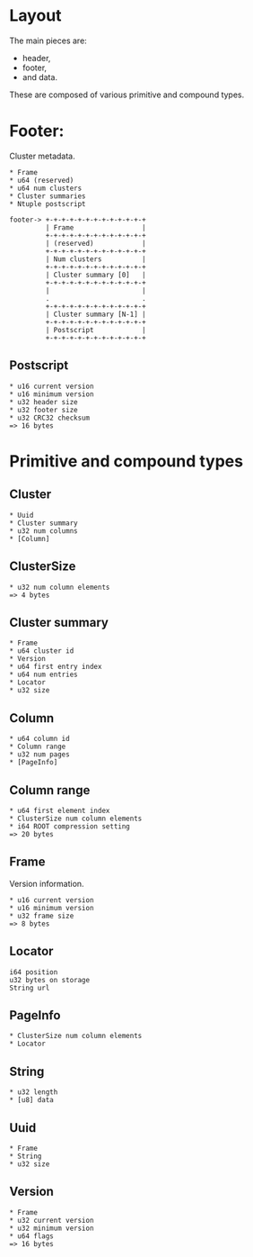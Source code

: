 # Layout

The main pieces are: 
* header, 
* footer, 
* and data.  

These are composed of various primitive and compound types. 

# Footer: 
Cluster metadata.  
```
* Frame 
* u64 (reserved) 
* u64 num clusters 
* Cluster summaries 
* Ntuple postscript 

footer-> +-+-+-+-+-+-+-+-+-+-+-+-+
         | Frame                 |
         +-+-+-+-+-+-+-+-+-+-+-+-+
         | (reserved)            |
         +-+-+-+-+-+-+-+-+-+-+-+-+
         | Num clusters          |
         +-+-+-+-+-+-+-+-+-+-+-+-+
         | Cluster summary [0]   |
         +-+-+-+-+-+-+-+-+-+-+-+-+
         |                       |
         .                       .
         +-+-+-+-+-+-+-+-+-+-+-+-+
         | Cluster summary [N-1] |
         +-+-+-+-+-+-+-+-+-+-+-+-+
         | Postscript            |
         +-+-+-+-+-+-+-+-+-+-+-+-+
```

## Postscript 
```
* u16 current version 
* u16 minimum version 
* u32 header size 
* u32 footer size 
* u32 CRC32 checksum 
=> 16 bytes 
```

# Primitive and compound types 

## Cluster 
```
* Uuid 
* Cluster summary 
* u32 num columns 
* [Column]
```

## ClusterSize 
```
* u32 num column elements
=> 4 bytes 
```

## Cluster summary 
```
* Frame 
* u64 cluster id 
* Version
* u64 first entry index 
* u64 num entries 
* Locator 
* u32 size
```

## Column 
``` 
* u64 column id 
* Column range 
* u32 num pages 
* [PageInfo]
```

## Column range
```
* u64 first element index 
* ClusterSize num column elements 
* i64 ROOT compression setting 
=> 20 bytes 
``` 

## Frame 
Version information.
```
* u16 current version 
* u16 minimum version 
* u32 frame size
=> 8 bytes 
``` 

## Locator 
```
i64 position
u32 bytes on storage 
String url
```

## PageInfo
```
* ClusterSize num column elements 
* Locator 
``` 

## String 
```
* u32 length 
* [u8] data 
```

## Uuid 
```
* Frame 
* String 
* u32 size
```

## Version
```
* Frame 
* u32 current version
* u32 minimum version
* u64 flags 
=> 16 bytes 
```
